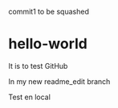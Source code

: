 commit1 to be squashed
# hello-world
It is to test GitHub

In my new readme_edit branch

Test en local
